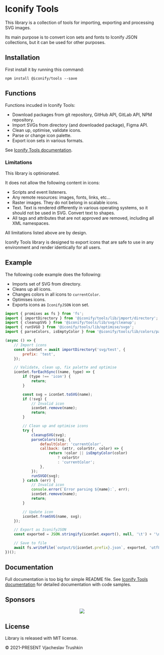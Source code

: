 # Iconify Tools

This library is a collection of tools for importing, exporting and processing SVG images.

Its main purpose is to convert icon sets and fonts to Iconify JSON collections, but it can be used for other purposes.

## Installation

First install it by running this command:

```
npm install @iconify/tools --save
```

## Functions

Functions incuded in Iconify Tools:

-   Download packages from git repository, GitHub API, GitLab API, NPM repository.
-   Import SVGs from directory (and downloaded package), Figma API.
-   Clean up, optimise, validate icons.
-   Parse or change icon palette.
-   Export icon sets in various formats.

See [Iconify Tools documentation](https://iconify.design/docs/libraries/tools/).

### Limitations

This library is optinionated.

It does not allow the following content in icons:

-   Scripts and event listeners.
-   Any remote resources: images, fonts, links, etc...
-   Raster images. They do not belong in scalable icons.
-   Text. Text is rendered differently in various operating systems, so it should not be used in SVG. Convert text to shapes.
-   All tags and attributes that are not approved are removed, including all XML namespaces.

All limitations listed above are by design.

Iconify Tools library is designed to export icons that are safe to use in any environment and render identically for all users.

## Example

The following code example does the following:

-   Imports set of SVG from directory.
-   Cleans up all icons.
-   Changes colors in all icons to `currentColor`.
-   Optimises icons.
-   Exports icons as `IconifyJSON` icon set.

```js
import { promises as fs } from 'fs';
import { importDirectory } from '@iconify/tools/lib/import/directory';
import { cleanupSVG } from '@iconify/tools/lib/svg/cleanup';
import { runSVGO } from '@iconify/tools/lib/optimise/svgo';
import { parseColors, isEmptyColor } from '@iconify/tools/lib/colors/parse';

(async () => {
	// Import icons
	const iconSet = await importDirectory('svg/test', {
		prefix: 'test',
	});

	// Validate, clean up, fix palette and optimise
	iconSet.forEachSync((name, type) => {
		if (type !== 'icon') {
			return;
		}

		const svg = iconSet.toSVG(name);
		if (!svg) {
			// Invalid icon
			iconSet.remove(name);
			return;
		}

		// Clean up and optimise icons
		try {
			cleanupSVG(svg);
			parseColors(svg, {
				defaultColor: 'currentColor',
				callback: (attr, colorStr, color) => {
					return !color || isEmptyColor(color)
						? colorStr
						: 'currentColor';
				},
			});
			runSVGO(svg);
		} catch (err) {
			// Invalid icon
			console.error(`Error parsing ${name}:`, err);
			iconSet.remove(name);
			return;
		}

		// Update icon
		iconSet.fromSVG(name, svg);
	});

	// Export as IconifyJSON
	const exported = JSON.stringify(iconSet.export(), null, '\t') + '\n';

	// Save to file
	await fs.writeFile(`output/${iconSet.prefix}.json`, exported, 'utf8');
})();
```

## Documentation

Full documentation is too big for simple README file. See [Iconify Tools documentation](https://iconify.design/docs/libraries/tools/) for detailed documentation with code samples.

## Sponsors

<p align="center">
  <a href="https://github.com/sponsors/cyberalien">
    <img src='https://cyberalien.github.io/static/sponsors.svg'/>
  </a>
</p>

## License

Library is released with MIT license.

© 2021-PRESENT Vjacheslav Trushkin
